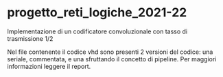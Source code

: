 # progetto_reti_logiche_2021-22
 Implementazione di un codificatore convoluzionale con tasso di trasmissione 1/2

Nel file contenente il codice vhd sono presenti 2 versioni del codice: una seriale, commentata, e una sfruttando il concetto di pipeline. Per maggiori informazioni leggere il report.
